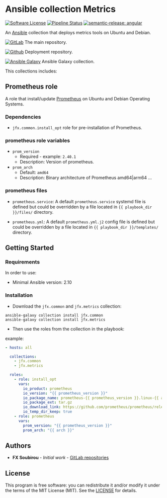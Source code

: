 # Ansible collection Metrics

[![Software License](https://img.shields.io/badge/license-MIT-informational.svg?style=flat)](LICENSE)
[![Pipeline Status](https://gitlab.com/op_so/ansible/metrics/badges/main/pipeline.svg)](https://gitlab.com/op_so/ansible/metrics/pipelines)
[![semantic-release: angular](https://img.shields.io/badge/semantic--release-angular-e10079?logo=semantic-release)](https://github.com/semantic-release/semantic-release)

An [Ansible](https://www.ansible.com/) collection that deploys metrics tools on Ubuntu and Debian.

[![GitLab](https://shields.io/badge/Gitlab-informational?logo=gitlab&style=flat-square)](https://gitlab.com/op_so/ansible/metrics) The main repository.

[![Github](https://shields.io/badge/Github-informational?logo=github&style=flat-square)](https://github.com/jfx/ansible-collection-metrics) Deployment repository.

[![Ansible Galaxy](https://shields.io/badge/Ansible_Galaxy-informational?logo=ansible&style=flat-square)](https://galaxy.ansible.com/jfx/metrics) Ansible Galaxy collection.

This collections includes:

## Prometheus role

A role that install/update [Prometheus](https://prometheus.io/) on Ubuntu and Debian Operating Systems.

### Dependencies

- `jfx.common.install_opt` role for pre-installation of Prometheus.

### prometheus role variables

- `prom_version`
  - Required - example: `2.40.1`
  - Description: Version of prometheus.
- `prom_arch`
  - Default: `amd64`
  - Description: Binary architecture of Prometheus amd64|arm64 ...

### prometheus files

- `prometheus.service`:
A default `prometheus.service` systemd file is defined but could be overridden by a file located in `{{ playbook_dir }}/files/` directory.

- `prometheus.yml`:
A default `prometheus.yml.j2` config file is defined but could be overridden by a file located in `{{ playbook_dir }}/templates/` directory.

## Getting Started

### Requirements

In order to use:

- Minimal Ansible version: 2.10

### Installation

- Download the `jfx.common` and `jfx.metrics` collection:

```shell
ansible-galaxy collection install jfx.common
ansible-galaxy collection install jfx.metrics
```

- Then use the roles from the collection in the playbook:

example:

```yaml
- hosts: all

  collections:
    - jfx.common
    - jfx.metrics

  roles:
    - role: install_opt
      vars:
        io_product: prometheus
        io_version: "{{ prometheus_version }}"
        io_package_name: prometheus-{{ prometheus_version }}.linux-{{ arch }}
        io_package_ext: tar.gz
        io_download_link: https://github.com/prometheus/prometheus/releases/download/v{{ prometheus_version }}/{{ io_package_name }}.{{ io_package_ext }}
        io_temp_dir_keep: true
    - role: prometheus
      vars:
        prom_version: "{{ prometheus_version }}"
        prom_arch: "{{ arch }}"
```

## Authors

- **FX Soubirou** - *Initial work* - [GitLab repositories](https://gitlab.com/op_so)

## License

This program is free software: you can redistribute it and/or modify it under the terms of the MIT License (MIT). See the [LICENSE](https://opensource.org/licenses/MIT) for details.
